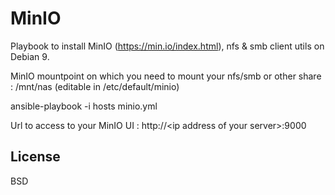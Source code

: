MinIO
=====

Playbook to install MinIO (https://min.io/index.html), nfs & smb client utils on Debian 9.

MinIO mountpoint on which you need to mount your nfs/smb or other share : /mnt/nas (editable in /etc/default/minio)

ansible-playbook -i hosts minio.yml

Url to access to your MinIO UI : http://\<ip address of your server\>:9000

License
-------

BSD
